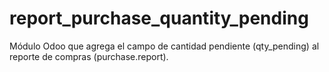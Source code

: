 # report_purchase_quantity_pending
Módulo Odoo que agrega el campo de cantidad pendiente (qty_pending) al reporte de compras (purchase.report).
